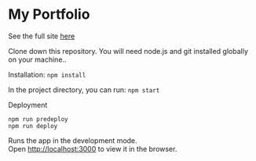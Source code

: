 # My Portfolio

See the full site [here](https://otjoar.github.io)

Clone down this repository. You will need node.js and git installed globally on your machine..

Installation: `npm install`

In the project directory, you can run: `npm start`

Deployment
```
npm run predeploy
npm run deploy
```

Runs the app in the development mode.\
Open [http://localhost:3000](http://localhost:3000) to view it in the browser.
